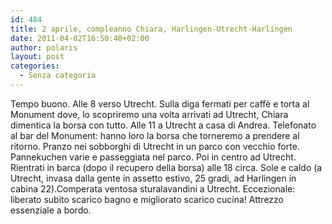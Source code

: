 ```yaml
---
id: 484
title: 2 aprile, compleanno Chiara, Harlingen-Utrecht-Harlingen
date: 2011-04-02T16:50:40+02:00
author: polaris
layout: post
categories:
  - Senza categoria
---
```

Tempo buono. Alle 8 verso Utrecht. Sulla diga fermati per caffè e torta al Monument dove, lo scopriremo una volta arrivati ad Utrecht, Chiara dimentica la borsa con tutto. Alle 11 a Utrecht a casa di Andrea. Telefonato al bar del Monument: hanno loro la borsa che torneremo a prendere al ritorno. Pranzo nei sobborghi di Utrecht in un parco con vecchio forte. Pannekuchen varie e passeggiata nel parco. Poi in centro ad Utrecht. Rientrati in barca (dopo il recupero della borsa) alle 18 circa. Sole e caldo (a Utrecht, invasa dalla gente in assetto estivo, 25 gradi, ad Harlingen in cabina 22).Comperata ventosa sturalavandini a Utrecht. Eccezionale: liberato subito scarico bagno e migliorato scarico cucina! Attrezzo essenziale a bordo.